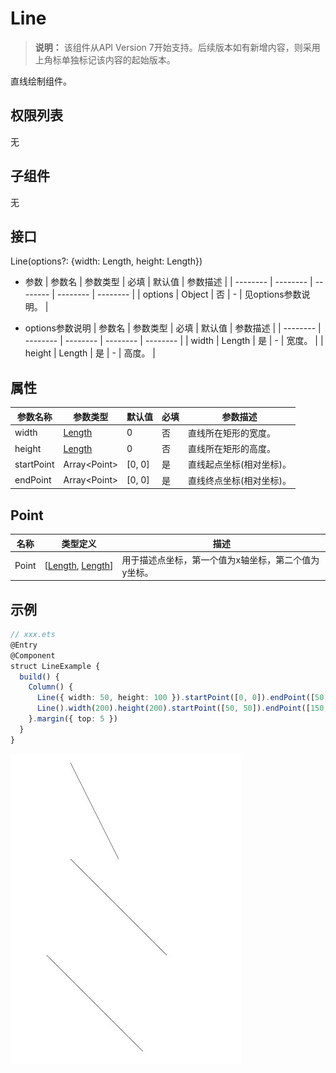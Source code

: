 # Line

>  **说明：**
> 该组件从API Version 7开始支持。后续版本如有新增内容，则采用上角标单独标记该内容的起始版本。


直线绘制组件。


## 权限列表

无


## 子组件

无


## 接口

Line(options?: {width: Length, height: Length})

- 参数
  | 参数名 | 参数类型 | 必填 | 默认值 | 参数描述 |
  | -------- | -------- | -------- | -------- | -------- |
  | options | Object | 否 | - | 见options参数说明。 |

- options参数说明
  | 参数名 | 参数类型 | 必填 | 默认值 | 参数描述 | 
  | -------- | -------- | -------- | -------- | -------- |
  | width | Length | 是 | - | 宽度。 | 
  | height | Length | 是 | - | 高度。 | 


## 属性

| 参数名称 | 参数类型 | 默认值 | 必填 | 参数描述 | 
| -------- | -------- | -------- | -------- | -------- |
| width      | [Length](../../ui/ts-types.md#length)        | 0           | 否   | 直线所在矩形的宽度。     |
| height     | [Length](../../ui/ts-types.md#length)       | 0           | 否   | 直线所在矩形的高度。     |
| startPoint | Array&lt;Point&gt; | [0,&nbsp;0] | 是   | 直线起点坐标(相对坐标)。 |
| endPoint   | Array&lt;Point&gt; | [0,&nbsp;0] | 是   | 直线终点坐标(相对坐标)。 |

## Point

| 名称  | 类型定义              | 描述                                                 |
| ----- | --------------------- | ---------------------------------------------------- |
| Point | [[Length](../../ui/ts-types.md#length),&nbsp;[Length](ts-types.md#length)] | 用于描述点坐标，第一个值为x轴坐标，第二个值为y坐标。 |


## 示例

```ts
// xxx.ets
@Entry
@Component
struct LineExample {
  build() {
    Column() {
      Line({ width: 50, height: 100 }).startPoint([0, 0]).endPoint([50, 100])
      Line().width(200).height(200).startPoint([50, 50]).endPoint([150, 150])
    }.margin({ top: 5 })
  }
}
```

![zh-cn_image_0000001219982725](figures/zh-cn_image_0000001219982725.jpg)
